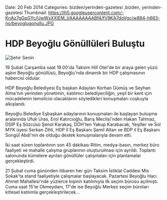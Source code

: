 Date: 20 Feb 2014
Categories: bizden/yerinden-gazetesi ,bizden, yerinden-gazetesi
Thumbnail: https://lh5.googleusercontent.com/-KnAz7gGpGYc/UwWxXXIEM_I/AAAAAAAABf4/fV9KA7doVgc/w884-h663-no/beyoglugonullu.JPG


# HDP Beyoğlu Gönüllüleri Buluştu

![Şehir Senin](https://lh5.googleusercontent.com/-KnAz7gGpGYc/UwWxXXIEM_I/AAAAAAAABf4/fV9KA7doVgc/w884-h663-no/beyoglugonullu.JPG)

19 Şubat Çarşamba saat 19.00'da Taksim Hill Otel'de  bir araya gelen yüzü aşkın Beyoğlu gönüllüsü, Beyoğlu'nda dinamik bir HDP çalışmasının habercisi oldular. 

HDP Beyoğlu Belediyesi Eş başkan Adayları Korhan Gümüş ve Seyhan Alma'nın yerinden yönetimin, katılımcı belediyeciliğin, yeşil bir kent için mücadelenin temsilcisi olacaklarını söyledikleri konuşmaları coşkuyla alkışlandı. 

Beyoğlu Belediye Eşbaşkan adaylarının konuşmaları ile başlayan buluşma aralarında Ufuk Uras, Erol Katırcıoğlu, Barış Meclisi'nden Hakan Tahmaz, DSİP Eş Sözcüsü Şenol Karakaş, DÖH'ten Yakup Karabacak, Yeşiller ve Sol MYK üyesi Serkan Zihli, HDP İl Eş Başkanı Şamil Altan ve BDP il Eş Başkanı Songül Abdi'nin de olduğu destek konuşmalarıyla devam etti. 

İki saat süren toplantının son 45 dakikası Ritim, medya-basın, merkez büro faaliyeti ve mahalle çalışma gruplarının oluşturulması için ayrıldı. Toplantı salonunda kümelere ayrılan gönüllüler çalışmaları için planlamalar gerçekleştirdi.

21 Şubat cuma gününden itibaren her gün Taksim İstiklal Caddesi Mis Sokak'ta stand faaliyetiyle çalışmalar başlayacak. Pazartesi Beyoğlu Hacı Ahmet Mahallesi'nde yüzlerce kişinin katılımıyla ilk seçim bürosu açılmıştı. Cuma saat 15'te Okmeydanı, 17'de ise Beyoğlu Merkez seçim büroları kitlesel katılımla gerçekleştirilecek...





